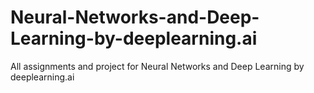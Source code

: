 # Neural-Networks-and-Deep-Learning-by-deeplearning.ai
All assignments and project for Neural Networks and Deep Learning by deeplearning.ai
